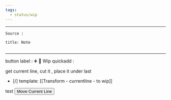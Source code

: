 ```yaml
---
tags:
  - status/wip
---
```


---

 
````ad-tip
Source : 

````

````ad-note
title: Note
 

````

---

button label :  ➕ 🚧 Wip
quickadd : 

get current line, cut it , place it under last 

- [/] template: [[Transform - currentline - to wip]]


test
<button class="templater-button" onclick="templater.runScript('move-current-line')">Move Current Line</button>
